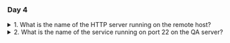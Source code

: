 ### Day 4

<details>
<summary>1. What is the name of the HTTP server running on the remote host?</summary>

```Apache```<br><br> In the output of `nikto -host $MACHINE_IP:80` the `Server` field gives us our answer.
</details>

<details>
<summary>2. What is the name of the service running on port 22 on the QA server?</summary>

```ssh```<br><br>
To find this out try running:```bash
nmap -sS $MACHINE_IP
```
</details>
<details>
<summary>3. What flag can you find after successfully accessing the Samba service?</summary>

```{THM_SANTA_SMB_SERVER}```<br><br> Check out the `flag.txt` file in the `admins` share.
</details>
<details>
<summary>4. What is the password for the username santahr?</summary>

```santa25```<br><br> Check out the `userlist.txt` file in the `admins` share.
</details>
5. If you want to learn more scanning techniques, we have a module dedicated to [Nmap](https://tryhackme.com/module/nmap)!
